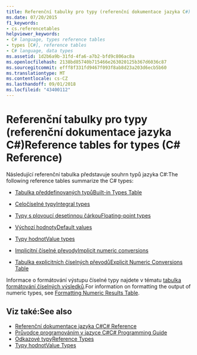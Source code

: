 ```yaml
---
title: Referenční tabulky pro typy (referenční dokumentace jazyka C#)
ms.date: 07/20/2015
f1_keywords:
- cs.referencetables
helpviewer_keywords:
- C# language, types reference tables
- types [C#], reference tables
- C# language, data types
ms.assetid: 1d2b6a9b-31fd-4fa6-a7b2-bfd9c806ac8a
ms.openlocfilehash: 2138bd85740b715466e263020125b367d6036c87
ms.sourcegitcommit: efff8f331fd9467f093f8ab8d23a203d6ecb5b60
ms.translationtype: MT
ms.contentlocale: cs-CZ
ms.lasthandoff: 09/01/2018
ms.locfileid: "43400112"
---
```

# <a name="reference-tables-for-types-c-reference"></a><span data-ttu-id="1d9e5-102">Referenční tabulky pro typy (referenční dokumentace jazyka C#)</span><span class="sxs-lookup"><span data-stu-id="1d9e5-102">Reference tables for types (C# Reference)</span></span>

<span data-ttu-id="1d9e5-103">Následující referenční tabulka představuje souhrn typů jazyka C#:</span><span class="sxs-lookup"><span data-stu-id="1d9e5-103">The following reference tables summarize the C# types:</span></span>

- [<span data-ttu-id="1d9e5-104">Tabulka předdefinovaných typů</span><span class="sxs-lookup"><span data-stu-id="1d9e5-104">Built-in Types Table</span></span>](built-in-types-table.md)

- [<span data-ttu-id="1d9e5-105">Celočíselné typy</span><span class="sxs-lookup"><span data-stu-id="1d9e5-105">Integral types</span></span>](integral-types-table.md)

- [<span data-ttu-id="1d9e5-106">Typy s plovoucí desetinnou čárkou</span><span class="sxs-lookup"><span data-stu-id="1d9e5-106">Floating-point types</span></span>](floating-point-types-table.md)

- [<span data-ttu-id="1d9e5-107">Výchozí hodnoty</span><span class="sxs-lookup"><span data-stu-id="1d9e5-107">Default values</span></span>](default-values-table.md)

- [<span data-ttu-id="1d9e5-108">Typy hodnot</span><span class="sxs-lookup"><span data-stu-id="1d9e5-108">Value types</span></span>](value-types-table.md)

- [<span data-ttu-id="1d9e5-109">Implicitní číselné převody</span><span class="sxs-lookup"><span data-stu-id="1d9e5-109">Implicit numeric conversions</span></span>](implicit-numeric-conversions-table.md)

- [<span data-ttu-id="1d9e5-110">Tabulka explicitních číselných převodů</span><span class="sxs-lookup"><span data-stu-id="1d9e5-110">Explicit Numeric Conversions Table</span></span>](explicit-numeric-conversions-table.md)

<span data-ttu-id="1d9e5-111">Informace o formátování výstupu číselné typy najdete v tématu [tabulka formátování číselných výsledků](formatting-numeric-results-table.md).</span><span class="sxs-lookup"><span data-stu-id="1d9e5-111">For information on formatting the output of numeric types, see [Formatting Numeric Results Table](formatting-numeric-results-table.md).</span></span>

## <a name="see-also"></a><span data-ttu-id="1d9e5-112">Viz také:</span><span class="sxs-lookup"><span data-stu-id="1d9e5-112">See also</span></span>

- [<span data-ttu-id="1d9e5-113">Referenční dokumentace jazyka C#</span><span class="sxs-lookup"><span data-stu-id="1d9e5-113">C# Reference</span></span>](../../language-reference/index.md)
- [<span data-ttu-id="1d9e5-114">Průvodce programováním v jazyce C#</span><span class="sxs-lookup"><span data-stu-id="1d9e5-114">C# Programming Guide</span></span>](../../programming-guide/index.md)
- [<span data-ttu-id="1d9e5-115">Odkazové typy</span><span class="sxs-lookup"><span data-stu-id="1d9e5-115">Reference Types</span></span>](reference-types.md)
- [<span data-ttu-id="1d9e5-116">Typy hodnot</span><span class="sxs-lookup"><span data-stu-id="1d9e5-116">Value Types</span></span>](value-types.md)